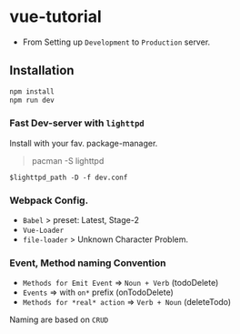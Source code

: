 # vue-tutorial
- From Setting up `Development` to `Production` server.

## Installation

```bash
npm install 
npm run dev
```

### Fast Dev-server with `lighttpd`

Install with your fav. package-manager.

> pacman -S lighttpd

`$lighttpd_path -D -f dev.conf`

### Webpack Config.

- `Babel` > preset: Latest, Stage-2
- `Vue-Loader`
- `file-loader` > Unknown Character Problem.


### Event, Method naming Convention

- `Methods for Emit Event` => `Noun + Verb` (todoDelete)
- `Events` => with `on*` prefix (onTodoDelete)
- `Methods for *real* action` => `Verb + Noun` (deleteTodo)

Naming are based on `CRUD`
